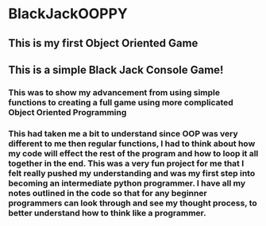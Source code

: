 # BlackJackOOPPY
## This is my first Object Oriented Game
## This is a simple Black Jack Console Game!
### This was to show my advancement from using simple functions to creating a full game using more complicated Object Oriented Programming
### This had taken me a bit to understand since OOP was very different to me then regular functions, I had to think about how my code will effect the rest of the program and how to loop it all together in the end. This was a very fun project for me that I felt really pushed my understanding and was my first step into becoming an intermediate python programmer. I have all my notes outlined in the code so that for any beginner programmers can look through and see my thought process, to better understand how to think like a programmer.
